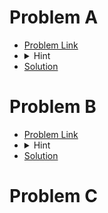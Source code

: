 # Problem A
- [Problem Link]()
- <details> <summary> Hint</summary> Check column by column and check if there is any subsuquence v i k a . If yes then print yes otherwise print no </details>
- [Solution]()

# Problem B
- [Problem Link]()
- <details> <summary> Hint</summary> If you find any element less than previous element then you have to perform any operation otherwise just print the array elements.</details>
- [Solution]()

# Problem C